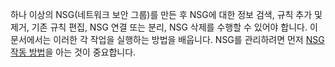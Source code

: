 하나 이상의 NSG(네트워크 보안 그룹)를 만든 후 NSG에 대한 정보 검색, 규칙 추가 및 제거, 기존 규칙 편집, NSG 연결 또는 분리, NSG 삭제를 수행할 수 있어야 합니다. 이 문서에서는 이러한 각 작업을 실행하는 방법을 배웁니다. NSG를 관리하려면 먼저 [NSG 작동 방법](../articles/virtual-network/virtual-networks-nsg.md)을 아는 것이 중요합니다.

<!---HONumber=AcomDC_0323_2016-->